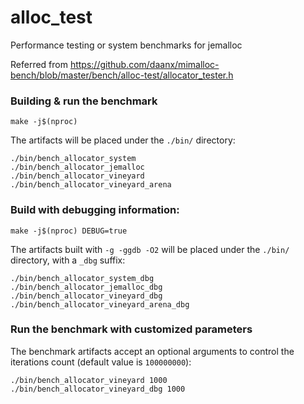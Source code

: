 # alloc_test

Performance testing or system benchmarks for jemalloc

Referred from https://github.com/daanx/mimalloc-bench/blob/master/bench/alloc-test/allocator_tester.h

###  Building & run the benchmark

```
make -j$(nproc)
```

The artifacts will be placed under the `./bin/` directory:

```
./bin/bench_allocator_system
./bin/bench_allocator_jemalloc
./bin/bench_allocator_vineyard
./bin/bench_allocator_vineyard_arena
```

### Build with debugging information:

```
make -j$(nproc) DEBUG=true
```

The artifacts built with `-g -ggdb -O2` will be placed under the `./bin/` directory, with a `_dbg` suffix:

```
./bin/bench_allocator_system_dbg
./bin/bench_allocator_jemalloc_dbg
./bin/bench_allocator_vineyard_dbg
./bin/bench_allocator_vineyard_arena_dbg
```

### Run the benchmark with customized parameters

The benchmark artifacts accept an optional arguments to control the iterations count (default value is `100000000`):

```
./bin/bench_allocator_vineyard 1000
./bin/bench_allocator_vineyard_dbg 1000
```
